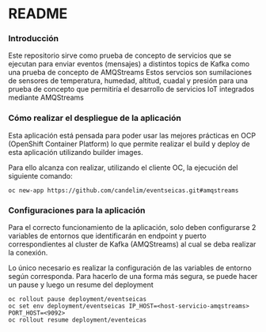 # README #

### Introducción ###

Este repositorio sirve como prueba de concepto de servicios que se ejecutan para enviar eventos (mensajes) a distintos topics de Kafka como una prueba de concepto de AMQStreams 
Estos servcios son sumilaciones de sensores de temperatura, humedad, altitud, cuadal y presión para una prueba de concepto que permitiría el desarrollo de servicios IoT integrados mediante AMQStreams

### Cómo realizar el despliegue de la aplicación ###

Esta aplicación está pensada para poder usar las mejores prácticas en OCP (OpenShift Container Platform) lo que permite realizar el build y deploy de esta aplicación utilizando builder images.

Para ello alcanza con realizar, utilizando el cliente OC, la ejecución del siguiente comando:

`
oc new-app https://github.com/candelim/eventseicas.git#amqstreams
` 

### Configuraciones para la aplicación ###

Para el correcto funcionamiento de la aplicación, solo deben configurarse 2 variables de entornos que identificarán en endpoint y puerto correspondientes al cluster de Kafka (AMQStreams) al cual se deba realizar la conexión.

Lo único necesario es realizar la configuración de las variables de entorno según corresponda. Para hacerlo de una forma más segura, se puede hacer un pause y luego un resume del deployment

```
oc rollout pause deployment/eventseicas
oc set env deployment/eventseicas IP_HOST=<host-servicio-amqstreams> PORT_HOST=<9092>
oc rollout resume deployment/eventeicas
```
